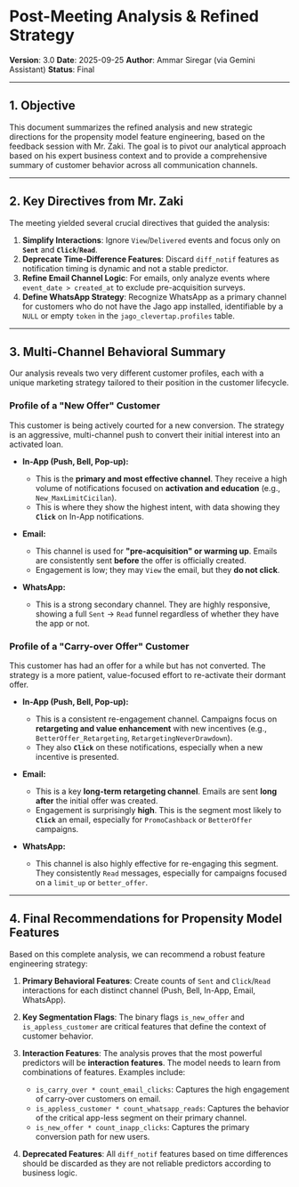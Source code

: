 # Post-Meeting Analysis & Refined Strategy

**Version**: 3.0
**Date**: 2025-09-25
**Author**: Ammar Siregar (via Gemini Assistant)
**Status**: Final

---

## 1. Objective

This document summarizes the refined analysis and new strategic directions for the propensity model feature engineering, based on the feedback session with Mr. Zaki. The goal is to pivot our analytical approach based on his expert business context and to provide a comprehensive summary of customer behavior across all communication channels.

---

## 2. Key Directives from Mr. Zaki

The meeting yielded several crucial directives that guided the analysis:

1.  **Simplify Interactions**: Ignore `View`/`Delivered` events and focus only on **`Sent`** and **`Click`**/**`Read`**.
2.  **Deprecate Time-Difference Features**: Discard `diff_notif` features as notification timing is dynamic and not a stable predictor.
3.  **Refine Email Channel Logic**: For emails, only analyze events where `event_date > created_at` to exclude pre-acquisition surveys.
4.  **Define WhatsApp Strategy**: Recognize WhatsApp as a primary channel for customers who do not have the Jago app installed, identifiable by a `NULL` or empty `token` in the `jago_clevertap.profiles` table.

---

## 3. Multi-Channel Behavioral Summary

Our analysis reveals two very different customer profiles, each with a unique marketing strategy tailored to their position in the customer lifecycle.

### **Profile of a "New Offer" Customer**

This customer is being actively courted for a new conversion. The strategy is an aggressive, multi-channel push to convert their initial interest into an activated loan.

*   **In-App (Push, Bell, Pop-up):**
    *   This is the **primary and most effective channel**. They receive a high volume of notifications focused on **activation and education** (e.g., `New_MaxLimitCicilan`).
    *   This is where they show the highest intent, with data showing they **`Click`** on In-App notifications.

*   **Email:**
    *   This channel is used for **"pre-acquisition" or warming up**. Emails are consistently sent **before** the offer is officially created.
    *   Engagement is low; they may `View` the email, but they **do not click**.

*   **WhatsApp:**
    *   This is a strong secondary channel. They are highly responsive, showing a full `Sent` -> `Read` funnel regardless of whether they have the app or not.

### **Profile of a "Carry-over Offer" Customer**

This customer has had an offer for a while but has not converted. The strategy is a more patient, value-focused effort to re-activate their dormant offer.

*   **In-App (Push, Bell, Pop-up):**
    *   This is a consistent re-engagement channel. Campaigns focus on **retargeting and value enhancement** with new incentives (e.g., `BetterOffer_Retargeting`, `RetargetingNeverDrawdown`).
    *   They also **`Click`** on these notifications, especially when a new incentive is presented.

*   **Email:**
    *   This is a key **long-term retargeting channel**. Emails are sent **long after** the initial offer was created.
    *   Engagement is surprisingly **high**. This is the segment most likely to **`Click`** an email, especially for `PromoCashback` or `BetterOffer` campaigns.

*   **WhatsApp:**
    *   This channel is also highly effective for re-engaging this segment. They consistently `Read` messages, especially for campaigns focused on a `limit_up` or `better_offer`.

---

## 4. Final Recommendations for Propensity Model Features

Based on this complete analysis, we can recommend a robust feature engineering strategy:

1.  **Primary Behavioral Features**: Create counts of `Sent` and `Click`/`Read` interactions for each distinct channel (Push, Bell, In-App, Email, WhatsApp).

2.  **Key Segmentation Flags**: The binary flags `is_new_offer` and `is_appless_customer` are critical features that define the context of customer behavior.

3.  **Interaction Features**: The analysis proves that the most powerful predictors will be **interaction features**. The model needs to learn from combinations of features. Examples include:
    *   `is_carry_over * count_email_clicks`: Captures the high engagement of carry-over customers on email.
    *   `is_appless_customer * count_whatsapp_reads`: Captures the behavior of the critical app-less segment on their primary channel.
    *   `is_new_offer * count_inapp_clicks`: Captures the primary conversion path for new users.

4.  **Deprecated Features**: All `diff_notif` features based on time differences should be discarded as they are not reliable predictors according to business logic.
